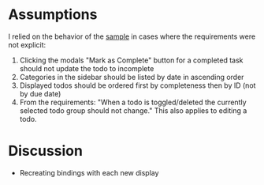 # Assumptions
I relied on the behavior of the [sample](https://d3905n0khyu9wc.cloudfront.net/assessment/todo-js/todo_v3.html) in cases where the requirements were not explicit:
1) Clicking the modals "Mark as Complete" button for a completed task should not update the todo to incomplete
2) Categories in the sidebar should be listed by date in ascending order
3) Displayed todos should be ordered first by completeness then by ID (not by due date)
4) From the requirements: "When a todo is toggled/deleted the currently selected todo group should not change." This also applies to editing a todo.

# Discussion
* Recreating bindings with each new display
